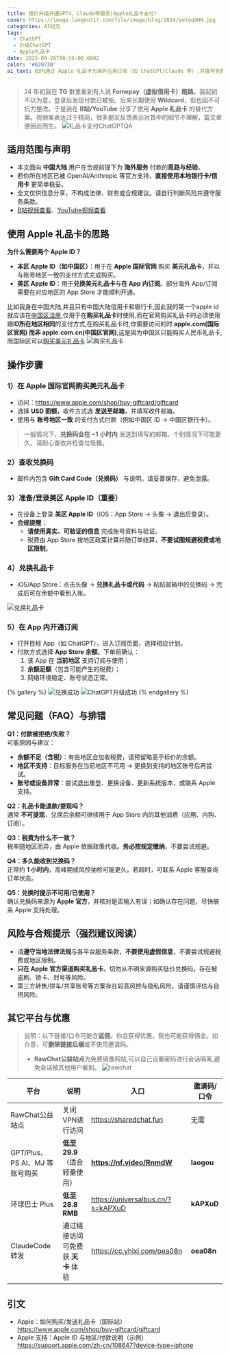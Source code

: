 ```yaml
---
title: 低价升级开通GPT4、Claude等服务|Apple礼品卡支付!
cover: https://image.laogou717.com/file/image/blog/2024/eoteq9HN.jpg
categories: AI纪元
tags:
  - ChatGPT
  - 升级ChatGPT
  - Apple礼品卡
date: 2025-09-26T00:55:00.000Z
color: '#03973B'
ai_text: 如何通过 Apple 礼品卡为海外应用订阅（如 ChatGPT/Claude 等）,并推荐免费、低价渠道。
---
```


> 24 年初我在 **TG** 群里看到有人说 **Fomepay（虚拟信用卡）跑路**。我起初不以为意，登录后发现付款已被拒。后来长期使用 **Wildcard**，但也因不可抗力整改。于是我在 **B站/YouTube** 分享了使用 **Apple 礼品卡** 的替代方案。视频里表达过于精简，很多朋友反馈表示对其中的细节不理解，篇文章便因此而生。
![礼品卡支付ChatGPTQA](https://image.laogou717.com/file/aTD0vJjF.png)

## 适用范围与声明
- 本文面向 **中国大陆** 用户在合规前提下为 **海外服务** 付款的**思路与经验**。
- 若你所在地区已被 OpenAI/Anthropic 等官方支持，**直接使用本地银行卡/信用卡** 更简单稳妥。
- 全文仅供信息分享，不构成法律、财务或合规建议。请自行判断风险并遵守服务条款。
- [B站视频查看](https://www.bilibili.com/video/BV1QQ8wznEsW/)、[YouTube视频查看](https://www.youtube.com/watch?v=vrkFUSMZZ2U)

## 使用 Apple 礼品卡的思路
**为什么需要两个 Apple ID？**
- **本区 Apple ID（如中国区）**：用于在 **Apple 国际官网** 购买 **美元礼品卡**，并以与账号地区一致的支付方式完成购买。
- **美区 Apple ID**：用于**兑换美元礼品卡**与**在 App 内订阅**。部分海外 App/订阅需要在对应地区的 App Store 才能顺利开通。

比如我身在中国大陆,并且只有中国大陆信用卡和银行卡,因此我的第一个apple id就应该在[中国区注册](https://support.apple.com/zh-cn/108647?device-type=iphone),仅用于在**购买礼品卡**时使用,而在官网购买礼品卡时必须使用跟**ID所在地区相同**的支付方式,在购买礼品卡时,你需要访问的时 **apple.com(国际区官网) 而非 apple.com.cn(中国区官网)**,这是因为中国区只能购买人民币礼品卡,而国际区可以[购买美元礼品卡](https://www.apple.com/shop/buy-giftcard/giftcard)
  ![购买礼品卡](https://image.laogou717.com/file/Cq7L6FIV.png)

## 操作步骤
### 1）在 Apple 国际官网购买美元礼品卡
- 访问：<https://www.apple.com/shop/buy-giftcard/giftcard>  
- 选择 **USD 面额**，收件方式选 **发送至邮箱**，并填写收件邮箱。
- 使用与 **账号地区一致** 的支付方式付款（例如中国区 ID → 中国区银行卡）。

> 一般情况下，**兑换码会在 ~1 小时内** 发送到填写的邮箱。个别情况下可能更久，请耐心查收并检查垃圾箱。

### 2）查收兑换码
- 邮件内包含 **Gift Card Code（兑换码）** 与说明。请妥善保存，避免泄露。

### 3）准备/登录美区 Apple ID（重要）
- 在设备上登录 **美区 Apple ID**（iOS：App Store → 头像 → 退出后登录）。
- **合规提醒**：
  - **请使用真实、可验证的信息** 完成账号资料与验证。
  - 税费由 App Store 按地区政策计算并随订单结算，**不要试图规避税费或地区限制**。

### 4）兑换礼品卡
- iOS/App Store：点击头像 → **兑换礼品卡或代码** → 粘贴邮箱中的兑换码 → 完成后可在余额中看到入账。

![兑换礼品卡](https://image.laogou717.com/file/FsCZUcPQ.png)

### 5）在 App 内开通订阅
- 打开目标 App（如 ChatGPT），进入订阅页面，选择相应计划。
- 付款方式选择 **App Store 余额**。下单前确认：
  1. 该 App 在 **当前地区** 支持订阅与使用；
  2. **余额足额**（包含可能产生的税费）；
  3. 网络环境稳定、账号状态正常。

{% gallery %}
![兑换成功](https://image.laogou717.com/file/QpT3LURp.png)
![ChatGPT升级成功](https://image.laogou717.com/file/7tQapsKs.png)
{% endgallery %}

## 常见问题（FAQ）与排错
**Q1：付款被拒绝/失败？**  
可能原因与建议：
- **余额不足（含税）**：有些地区会加收税费，请预留略高于标价的余额。
- **地区不支持**：目标服务在当前地区不可用 → 更换到支持的地区账号后再尝试。
- **账号或设备异常**：尝试退出重登、更换设备、更新系统版本，或联系 Apple 支持。

**Q2：礼品卡能退款/提现吗？**  
通常 **不可提现**，兑换后余额可继续用于 App Store 内的其他消费（应用、内购、订阅）。

**Q3：税费为什么不一致？**  
税率随地区而异，由 Apple 依据政策代收。**务必按规定缴纳**，不要尝试规避。

**Q4：多久能收到兑换码？**  
正常约 **1 小时内**，高峰期或风控抽检可能更久。若超时，可联系 Apple 客服查询订单状态。

**Q5：兑换时提示不可用/已使用？**  
确认兑换码来源为 **Apple 官方**，并核对是否输入有误；如确认存在问题，尽快联系 Apple 支持处理。

## 风险与合规提示（强烈建议阅读）
- 请**遵守当地法律法规**与各平台服务条款，**不要使用虚假信息**，不要尝试规避税费或地区限制。
- **只在 Apple 官方渠道购买礼品卡**。切勿从不明来源购买低价兑换码，存在被盗刷、锁卡、封号等风险。
- 第三方转售/拼车/共享账号等方案存在较高风控与隐私风险，请谨慎评估与自担风险。

## 其它平台与优惠
> 说明：以下链接/口令可能含**返佣**。你会获得优惠，我也可能获得佣金。如介意，可**删除链接后缀**或不使用邀请码。
> - **RawChat公益站点**为免费镜像网站,可以自己设置密码进行会话隔离,避免会话被其他用户看到。
![rawchat](https://image.laogou717.com/file/XdsIfwYt.png)

| 平台                           | 说明                               | 入口                              | 邀请码/口令 |
| ------------------------------ | ---------------------------------- | --------------------------------- | ----------- |
| RawChat公益站点                | 关闭VPN进行访问                    | https://sharedchat.fun            | 无需        |
| GPT/Plus、PS AI、MJ 等账号购买 | **低至 29.9**（适合轻量使用）      | **https://nf.video/RnmdW**        | **laogou**  |
| 环球巴士 Plus                  | **低至 28.8 RMB**                  | https://universalbus.cn/?s=kAPXuD | **kAPXuD**  |
| ClaudeCode 转发                | 通过链接访问可免费获 **天卡** 体验 | https://cc.yhlxj.com/oea08n       | **oea08n**  |

## 引文
- Apple：如何购买/发送礼品卡（国际站）  
  <https://www.apple.com/shop/buy-giftcard/giftcard>
- Apple 支持：Apple ID 与地区/付款说明（示例）  
  <https://support.apple.com/zh-cn/108647?device-type=iphone>
